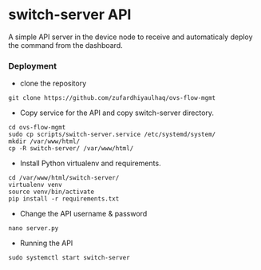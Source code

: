 switch-server API
=================

A simple API server in the device node to receive and automaticaly deploy the command from the dashboard.

### Deployment
- clone the repository
```
git clone https://github.com/zufardhiyaulhaq/ovs-flow-mgmt
```
- Copy service for the API and copy switch-server directory.
```
cd ovs-flow-mgmt
sudo cp scripts/switch-server.service /etc/systemd/system/
mkdir /var/www/html/
cp -R switch-server/ /var/www/html/
```
- Install Python virtualenv and requirements.
```
cd /var/www/html/switch-server/
virtualenv venv
source venv/bin/activate
pip install -r requirements.txt
```
- Change the API username & password
```
nano server.py
```
- Running the API
```
sudo systemctl start switch-server
```
